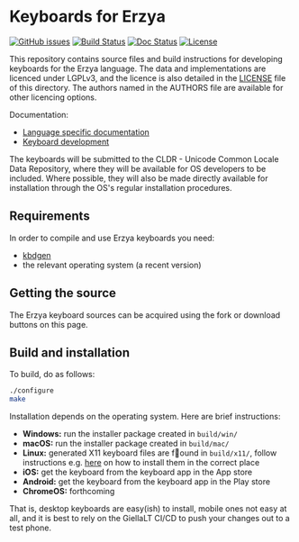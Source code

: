 # Keyboards for Erzya

[![GitHub issues](https://img.shields.io/github/issues-raw/giellalt/keyboard-myv)](https://github.com/giellalt/keyboard-myv/issues)
[![Build Status](https://github.com/giellalt/keyboard-myv/workflows/Build%20Keyboards/badge.svg)](https://github.com/giellalt/keyboard-myv/actions)
[![Doc Status](https://github.com/giellalt/keyboard-myv/workflows/Build%20Docs/badge.svg)](https://github.com/giellalt/keyboard-myv/actions)
[![License](https://img.shields.io/github/license/giellalt/keyboard-myv)](https://github.com/giellalt/keyboard-myv/blob/main/LICENSE)

This repository contains source files and build instructions for
developing keyboards for the Erzya language. The data and
implementations are licenced under LGPLv3, and the licence is
also detailed in the [LICENSE](LICENSE) file of this directory. The authors named
in the AUTHORS file are available for other licencing options.

Documentation:

- [Language specific documentation](https://giellalt.github.io/keyboard-myv)
- [Keyboard development](https://giellalt.github.io/keyboards/Overview.html)

The keyboards will be submitted to the CLDR - Unicode Common Locale Data
Repository, where they will be available for OS developers to be
included. Where possible, they will also be made directly available for
installation through the OS's regular installation procedures.

## Requirements

In order to compile and use Erzya keyboards you need:

- [kbdgen](https://github.com/divvun/kbdgen)
- the relevant operating system (a recent version)

## Getting the source

The Erzya keyboard sources can be acquired using the fork or download
buttons on this page.

## Build and installation

To build, do as follows:

```sh
./configure
make
```

Installation depends on the operating system. Here are brief instructions:

- __Windows:__ run the installer package created in `build/win/`
- __macOS:__ run the installer package created in `build/mac/`
- __Linux:__ generated X11 keyboard files are found in `build/x11/`, follow
  instructions e.g.
  [here](https://paulguerin.medium.com/install-an-additional-keyboard-layout-on-x11-58e53aaef1e4)
  on how to install them in the correct place
- __iOS:__ get the keyboard from the keyboard app in the App store
- __Android:__ get the keyboard from the keyboard app in the Play store
- __ChromeOS:__ forthcoming

That is, desktop keyboards are easy(ish) to install, mobile ones not easy at all,
and it is best to rely on the GiellaLT CI/CD to push your changes out to a test phone.
